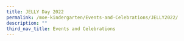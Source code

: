 ```yaml
---
title: JELLY Day 2022
permalink: /moe-kindergarten/Events-and-Celebrations/JELLY2022/
description: ""
third_nav_title: Events and Celebrations
---
```






